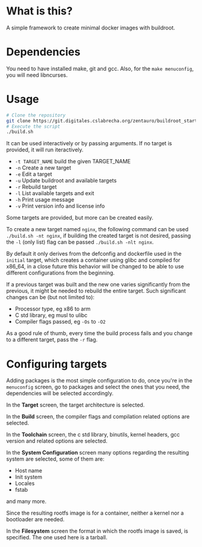 What is this?
================
A simple framework to create minimal docker images with buildroot.

# Dependencies
You need to have installed make, git and gcc.
Also, for the `make menuconfig`, you will need libncurses.

# Usage

```sh
# Clone the repository 
git clone https://git.digitales.cslabrecha.org/zentauro/buildroot_starter.git
# Execute the script
./build.sh
```

It can be used interactively or by passing arguments.
If no target is provided, it will run iteractively.

* `-t TARGET_NAME` build the given TARGET_NAME
* `-n` Create a new target
* `-e` Edit a target
* `-u` Update buildroot and available targets
* `-r` Rebuild target
* `-l` List available targets and exit
* `-h` Print usage message
* `-v` Print version info and license info

Some targets are provided, but more can be created easily.

To create a new target named `nginx`, the following command can be used
`./build.sh -nt nginx`, if building the created target is not desired,
passing the `-l` (only list) flag can be passed `./build.sh -nlt nginx`.

By default it only derives from the defconfig and dockerfile used in the
`initial` target, which creates a container using glibc and compiled for
x86_64, in a close future this behavior will be changed to be able to 
use different configurations from the beginning.

If a previous target was built and the new one varies significantly from
the previous, it might be needed to rebuild the entire target. Such 
significant changes can be (but not limited to): 
- Processor type, eg x86 to arm
- C std library, eg musl to ulibc
- Compiler flags passed, eg `-Os` to `-O2`

As a good rule of thumb, every time the build process fails and you change
to a different target, pass the `-r` flag.

# Configuring targets
Adding packages is the most simple configuration to do, once you're in
the `menuconfig` screen, go to packages and select the ones that you
need, the dependencies will be selected accordingly.

In the **Target** screen, the target architecture is selected.

In the **Build** screen, the compiler flags and compilation related options
are selected.

In the **Toolchain** screen, the c std library, binutils, kernel headers,
gcc version and related options are selected.

In the **System Configuration** screen many options regarding the resulting
system are selected, some of them are:
- Host name
- Init system
- Locales
- fstab

and many more.

Since the resulting rootfs image is for a container, neither a kernel nor a
bootloader are needed.

In the **Filesystem** screen the format in which the rootfs image is saved,
is specified. The one used here is a tarball.
